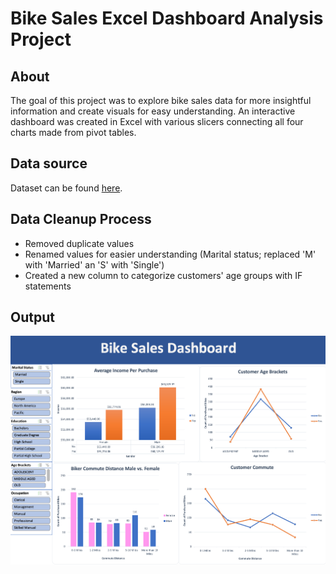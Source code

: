 # Bike Sales Excel Dashboard Analysis Project
## About
The goal of this project was to explore bike sales data for more insightful information and create visuals for easy understanding. An interactive dashboard was created in Excel with various slicers connecting all four charts made from pivot tables.

## Data source
Dataset can be found [here](https://github.com/AlexTheAnalyst/Excel-Tutorial/blob/main/Excel%20Project%20Dataset.xlsx).

## Data Cleanup Process
- Removed duplicate values
- Renamed values for easier understanding (Marital status; replaced 'M' with 'Married' an 'S' with 'Single')
- Created a new column to categorize customers' age groups with IF statements

## Output
![Dashboard Screenshot](Dashboard.png)
